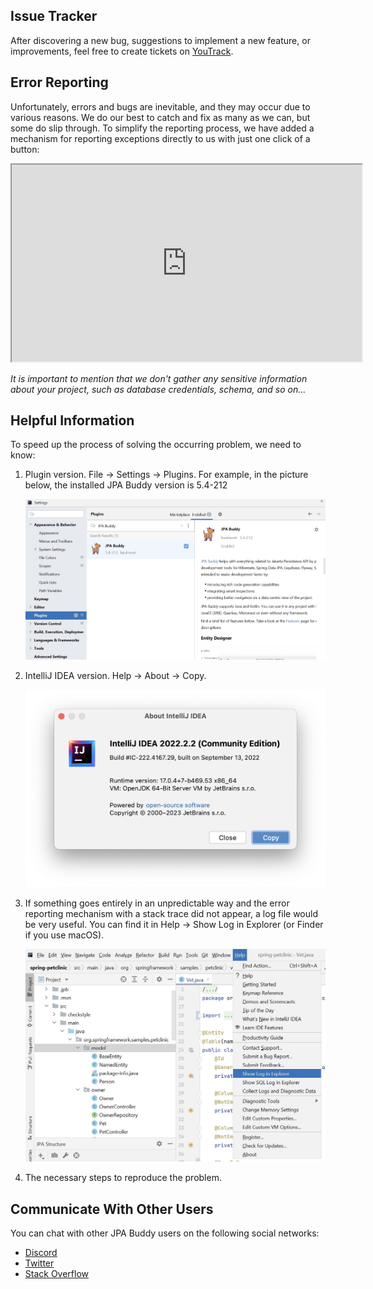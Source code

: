 ## Issue Tracker

After discovering a new bug, suggestions to implement a new feature, or improvements, feel free to create tickets on <a href="https://youtrack.jetbrains.com/issues/JPAB" target="_blank">YouTrack</a>.

## Error Reporting

Unfortunately, errors and bugs are inevitable, and they may occur due to various reasons. We do our best to catch and fix as many as we can, but some do slip through. To simplify the reporting process, we have added a mechanism for reporting exceptions directly to us with just one click of a button:

<div class="youtube">
<iframe width="560" height="315" src="https://www.youtube.com/embed/OkFBn4s-218" title="YouTube video player" allow="accelerometer; autoplay; clipboard-write; encrypted-media; gyroscope; picture-in-picture" allowfullscreen></iframe>
</div>

*It is important to mention that we don't gather any sensitive information about your project, such as database credentials, schema, and so on...*

## Helpful Information

To speed up the process of solving the occurring problem, we need to know:

1. Plugin version. File -> Settings -> Plugins. For example, in the picture below, the installed JPA Buddy version is 5.4-212

    ![settings-plugins-installed](img/settings-plugins-installed.jpeg)

2. IntelliJ IDEA version. Help -> About -> Copy.

    ![about-intellij-idea](img/about-intellij-idea.png)

3. If something goes entirely in an unpredictable way and the error reporting mechanism with a stack trace did not appear, a log file would be very useful. You can find it in Help -> Show Log in Explorer (or Finder if you use macOS).

    ![help-show-log](img/help-show-log.jpeg)

4. The necessary steps to reproduce the problem.

## Communicate With Other Users

You can chat with other JPA Buddy users on the following social networks:

* <a href="https://discord.com/invite/DxRDQPk9rh" target="_blank">Discord</a>
* <a href="https://twitter.com/JPABuddy" target="_blank">Twitter</a>
* <a href="https://stackoverflow.com/questions/tagged/jpa-buddy" target="_blank">Stack Overflow</a>
